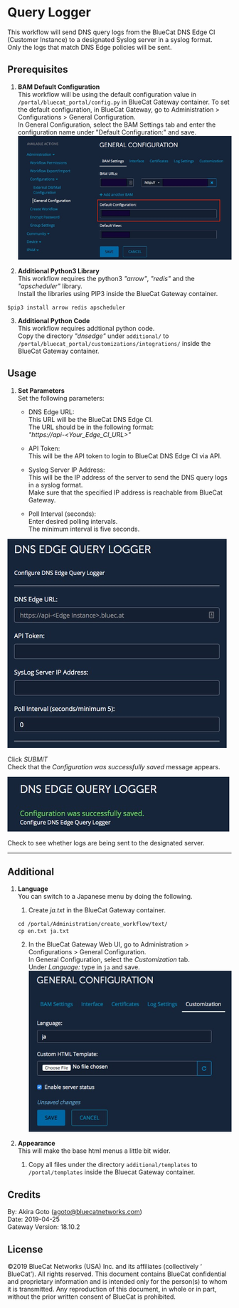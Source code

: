# Query Logger
This workflow will send DNS query logs from the BlueCat DNS Edge CI (Customer Instance) to a designated Syslog server in a syslog format.   
Only the logs that match DNS Edge policies will be sent.    

## Prerequisites
1. **BAM Default Configuration**  
This workflow will be using the default configuration value in `/portal/bluecat_portal/config.py` in BlueCat Gateway container.  To set the default configuration, in BlueCat Gateway, go to Administration > Configurations > General Configuration.  
In General Configuration, select the BAM Settings tab and enter the configuration name under "Default Configuration:" and save.  
![screenshot](img/BAM_default_settings.jpg?raw=true "BAM_default_settings")  

2. **Additional Python3 Library**  
This workflow requires the python3 *"arrow"*, *"redis"* and the *"apscheduler"* library.  
Install the libraries using PIP3 inside the BlueCat Gateway container.
```
$pip3 install arrow redis apscheduler

```  

3. **Additional Python Code**  
This workflow requires addtional python code.  
Copy the directory *"dnsedge"* under `additional/` to `/portal/bluecat_portal/customizations/integrations/` inside the BlueCat Gateway container.  


## Usage   

1. **Set Parameters**  
Set the following parameters:  
    - DNS Edge URL:  
      This URL will be the BlueCat DNS Edge CI.  
      The URL should be in the following format:  
      *"https://api-<Your_Edge_CI_URL>"*

    - API Token:  
      This will be the API token to login to BlueCat DNS Edge CI via API.  

    - Syslog Server IP Address:  
      This will be the IP address of the server to send the DNS query logs in a syslog format.  
      Make sure that the specified IP address is reachable from BlueCat Gateway.  

    - Poll Interval (seconds):  
      Enter desired polling intervals.  
      The minimum interval is five seconds.  

![screenshot](img/query_logger1.jpg?raw=true "query_logger1")  

Click *SUBMIT*  
Check that the *Configuration was successfully saved* message appears.  

![screenshot](img/query_logger2.jpg?raw=true "query_logger2")  

Check to see whether logs are being sent to the designated server.  

---

## Additional   

1. **Language**  
You can switch to a Japanese menu by doing the following.  
    1. Create *ja.txt* in the BlueCat Gateway container.  
    ```
    cd /portal/Administration/create_workflow/text/  
    cp en.txt ja.txt  
    ```  
    2. In the BlueCat Gateway Web UI, go to Administration > Configurations > General Configuration.   
    In General Configuration, select the *Customization* tab.  
    Under *Language:* type in `ja` and save.  
    ![screenshot](img/langauge_ja.jpg?raw=true "langauge_ja")  

2. **Appearance**  
This will make the base html menus a little bit wider.  
    1. Copy all files under the directory `additional/templates` to `/portal/templates` inside the Bluecat Gateway container.



## Credits  
By: Akira Goto (agoto@bluecatnetworks.com)  
Date: 2019-04-25  
Gateway Version: 18.10.2

## License
©2019 BlueCat Networks (USA) Inc. and its affiliates (collectively ‘ BlueCat’). All rights reserved. This document contains BlueCat confidential and proprietary information and is intended only for the person(s) to whom it is transmitted. Any reproduction of this document, in whole or in part, without the prior written consent of BlueCat is prohibited.
